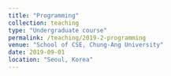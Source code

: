```yaml
---
title: "Programming"
collection: teaching
type: "Undergraduate course"
permalink: /teaching/2019-2-programming
venue: "School of CSE, Chung-Ang University"
date: 2019-09-01
location: "Seoul, Korea"
---
```

